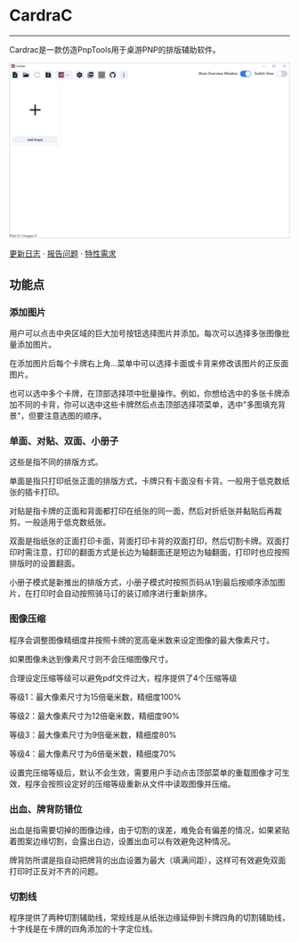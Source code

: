 # CardraC

------

Cardrac是一款仿造PnpTools用于桌游PNP的排版辅助软件。

![app](https://raw.githubusercontent.com/GeorgeChen-666/CardraC/refs/heads/master/doc/image/2025-01-16_144026.png?raw=true)

[更新日志](./doc/CHANGELOG.zh-CN.md) · [报告问题][github-issues-url] · [特性需求][github-issues-url]

[github-issues-url]: https://github.com/GeorgeChen-666/CardraC/issues/new

## 功能点

### 添加图片

用户可以点击中央区域的巨大加号按钮选择图片并添加。每次可以选择多张图像批量添加图片。

在添加图片后每个卡牌右上角…菜单中可以选择卡面或卡背来修改该图片的正反面图片。

也可以选中多个卡牌，在顶部选择项中批量操作。例如，你想给选中的多张卡牌添加不同的卡背，你可以选中这些卡牌然后点击顶部选择项菜单，选中"多图填充背景"，但要注意选图的顺序。

### 单面、对贴、双面、小册子

这些是指不同的排版方式。

单面是指只打印纸张正面的排版方式，卡牌只有卡面没有卡背。一般用于低克数纸张的插卡打印。

对贴是指卡牌的正面和背面都打印在纸张的同一面，然后对折纸张并黏贴后再裁剪。一般适用于低克数纸张。

双面是指纸张的正面打印卡面，背面打印卡背的双面打印，然后切割卡牌。双面打印时需注意，打印的翻面方式是长边为轴翻面还是短边为轴翻面，打印时也应按照排版时的设置翻面。

小册子模式是新推出的排版方式，小册子模式时按照页码从1到最后按顺序添加图片，在打印时会自动按照骑马订的装订顺序进行重新排序。

### 图像压缩

程序会调整图像精细度并按照卡牌的宽高毫米数来设定图像的最大像素尺寸。

如果图像未达到像素尺寸则不会压缩图像尺寸。

合理设定压缩等级可以避免pdf文件过大，程序提供了4个压缩等级

等级1：最大像素尺寸为15倍毫米数，精细度100%

等级2：最大像素尺寸为12倍毫米数，精细度90%

等级3：最大像素尺寸为9倍毫米数，精细度80%

等级4：最大像素尺寸为6倍毫米数，精细度70%

设置完压缩等级后，默认不会生效，需要用户手动点击顶部菜单的重载图像才可生效，程序会按照设定好的压缩等级重新从文件中读取图像并压缩。

### 出血、牌背防错位

出血是指需要切掉的图像边缘，由于切割的误差，难免会有偏差的情况，如果紧贴着图案边缘切割，会露出白边，设置出血可以有效避免这种情况。

牌背防所谓是指自动把牌背的出血设置为最大（填满间距），这样可有效避免双面打印时正反对不齐的问题。

### 切割线

程序提供了两种切割辅助线，常规线是从纸张边缘延伸到卡牌四角的切割辅助线，十字线是在卡牌的四角添加的十字定位线。